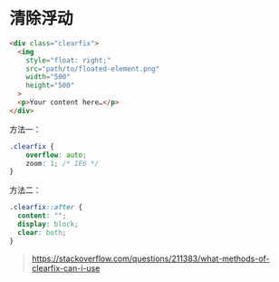 # 清除浮动

```html
<div class="clearfix">
  <img
    style="float: right;"
    src="path/to/floated-element.png"
    width="500"
    height="500"
  >
  <p>Your content here…</p>
</div>
```

方法一：

```css
.clearfix {
    overflow: auto;
    zoom: 1; /* IE6 */
}
```

方法二：

```css
.clearfix::after {
  content: "";
  display: block;
  clear: both;
}
```

> <https://stackoverflow.com/questions/211383/what-methods-of-clearfix-can-i-use>
